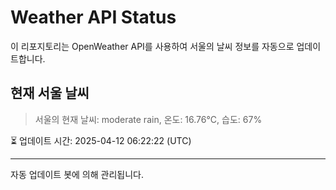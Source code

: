 
# Weather API Status

이 리포지토리는 OpenWeather API를 사용하여 서울의 날씨 정보를 자동으로 업데이트합니다.

## 현재 서울 날씨
> 서울의 현재 날씨: moderate rain, 온도: 16.76°C, 습도: 67%

⏳ 업데이트 시간: 2025-04-12 06:22:22 (UTC)

---
자동 업데이트 봇에 의해 관리됩니다.
